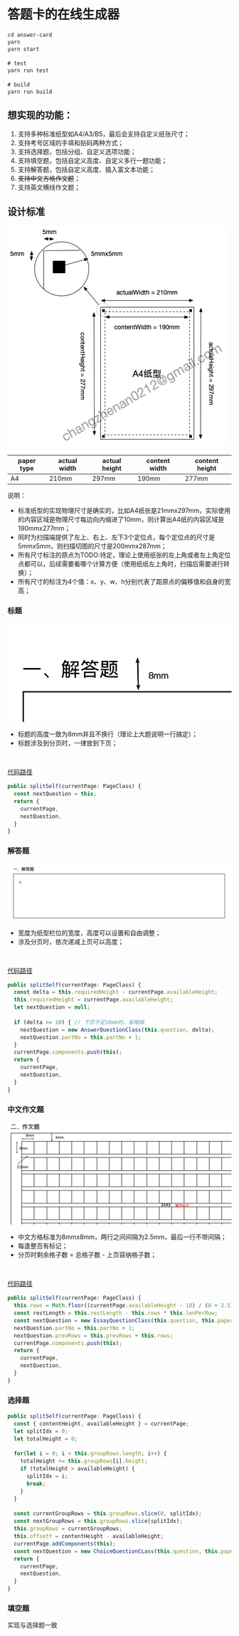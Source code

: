 # 答题卡的在线生成器

```shell
cd answer-card
yarn
yarn start

# test
yarn run test

# build
yarn run build
```

## 想实现的功能：
1. 支持多种标准纸型如A4/A3/B5，最后会支持自定义纸张尺寸；
2. 支持考号区域的手填和贴码两种方式；
3. 支持选择题，包括分组、自定义选项功能；
4. 支持填空题，包括自定义高度、自定义多行一题功能；
5. 支持解答题，包括自定义高度、插入富文本功能；
6. ~~支持中文方格作文题~~；
7. 支持英文横线作文题；

## 设计标准
![img](./public/design.png)

paper type|actual width|actual height|content width|content height
----------|------------|-------------|-------------|--------------
A4        |210mm       |297mm        |190mm        |277mm

说明：
- 标准纸型的实现物理尺寸是确实的，比如A4纸张是21mmx297mm，实际使用的内容区域是物理尺寸每边向内缩进了10mm，则计算出A4纸的内容区域是190mmx277mm；
- 同时为扫描端提供了左上、右上、左下3个定位点，每个定位点的尺寸是5mmx5mm，则扫描切图的尺寸是200mmx287mm；
- 所有尺寸标注的原点为TODO:待定，理论上使用纸张的左上角或者左上角定位点都可以，后续需要看哪个计算方便（使用纸纸左上角时，扫描后需要进行转换）；
- 所有尺寸的标注为4个值：x、y、w、h分别代表了距原点的偏移值和自身的宽高；

### 标题
![img](./public/title.png)
- 标题的高度一致为8mm并且不换行（理论上大题说明一行搞定）；
- 标题涉及到分页时，一律放到下页；
<br />

[代码路径](https://github.com/Joo-fanChang/answer-card/blob/0.0.1/src/tools/QuestionClasses/TitleClass.ts#L18)

```typescript
public splitSelf(currentPage: PageClass) {
  const nextQuestion = this;
  return {
    currentPage,
    nextQuestion,
  }
}
```

### 解答题
![img](./public/answerQuestion.png)
- 宽度为纸型栏位的宽度，高度可以设置和自由调整；
- 涉及分页时，依次递减上页可以高度；
<br />

[代码路径](https://github.com/Joo-fanChang/answer-card/blob/0.0.1/src/tools/QuestionClasses/AnswerQuestionClass.ts#L21)

```typescript
public splitSelf(currentPage: PageClass) {
  const delta = this.requiredHeight - currentPage.availableHeight;
  this.requiredHeight = currentPage.availableHeight;
  let nextQuestion = null;

  if (delta >= 10) { // 下页不足10mm时，省略掉
    nextQuestion = new AnswerQuestionClass(this.question, delta);
    nextQuestion.partNo = this.partNo + 1;
  }
  currentPage.components.push(this);
  return {
    currentPage,
    nextQuestion,
  }
}
```

### 中文作文题
![img](./public/essay.png)
- 中文方格标准为8mmx8mm，两行之间间隔为2.5mm，最后一行不带间隔；
- 每逢整百有标记；
- 分页时剩余格子数 = 总格子数 - 上页容纳格子数；
<br />

[代码路径](https://github.com/Joo-fanChang/answer-card/blob/0.0.1/src/tools/QuestionClasses/EssayQuestionClass.ts#L37)

```typescript
public splitSelf(currentPage: PageClass) {
  this.rows = Math.floor((currentPage.availableHeight - 10) / (8 + 2.5));
  const restLength = this.restLength - this.rows * this.lenPerRow;
  const nextQuestion = new EssayQuestionClass(this.question, this.paperType, restLength);
  nextQuestion.partNo = this.partNo + 1;
  nextQuestion.prevRows = this.prevRows + this.rows;
  currentPage.components.push(this);
  return {
    currentPage,
    nextQuestion,
  }
}
```

### 选择题
```typescript
public splitSelf(currentPage: PageClass) {
  const { contentHeight, availableHeight } = currentPage;
  let splitIdx = 0;
  let totalHeight = 0;

  for(let i = 0; i < this.groupRows.length; i++) {
    totalHeight += this.groupRows[i].height;
    if (totalHeight > availableHeight) {
      splitIdx = i;
      break;
    }
  }

  const currentGroupRows = this.groupRows.slice(0, splitIdx);
  const nextGroupRows = this.groupRows.slice(splitIdx);
  this.groupRows = currentGroupRows;
  this.offsetY = contentHeight - availableHeight;
  currentPage.addComponents(this);
  const nextQuestion = new ChoiceQuestionCLass(this.question, this.paperType, nextGroupRows);
  return {
    currentPage,
    nextQuestion,
  }
}
```

### 填空题
实现与选择题一致